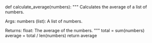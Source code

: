 def calculate_average(numbers):
  """
  Calculates the average of a list of numbers.

  Args:
    numbers (list): A list of numbers.

  Returns:
    float: The average of the numbers.
  """
  total = sum(numbers)
  average = total / len(numbers)
  return average
